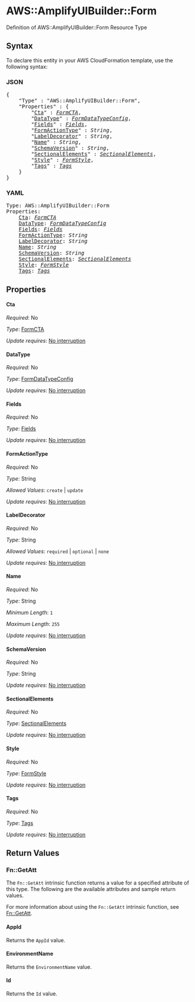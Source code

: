 # AWS::AmplifyUIBuilder::Form

Definition of AWS::AmplifyUIBuilder::Form Resource Type

## Syntax

To declare this entity in your AWS CloudFormation template, use the following syntax:

### JSON

<pre>
{
    "Type" : "AWS::AmplifyUIBuilder::Form",
    "Properties" : {
        "<a href="#cta" title="Cta">Cta</a>" : <i><a href="formcta.md">FormCTA</a></i>,
        "<a href="#datatype" title="DataType">DataType</a>" : <i><a href="formdatatypeconfig.md">FormDataTypeConfig</a></i>,
        "<a href="#fields" title="Fields">Fields</a>" : <i><a href="fields.md">Fields</a></i>,
        "<a href="#formactiontype" title="FormActionType">FormActionType</a>" : <i>String</i>,
        "<a href="#labeldecorator" title="LabelDecorator">LabelDecorator</a>" : <i>String</i>,
        "<a href="#name" title="Name">Name</a>" : <i>String</i>,
        "<a href="#schemaversion" title="SchemaVersion">SchemaVersion</a>" : <i>String</i>,
        "<a href="#sectionalelements" title="SectionalElements">SectionalElements</a>" : <i><a href="sectionalelements.md">SectionalElements</a></i>,
        "<a href="#style" title="Style">Style</a>" : <i><a href="formstyle.md">FormStyle</a></i>,
        "<a href="#tags" title="Tags">Tags</a>" : <i><a href="tags.md">Tags</a></i>
    }
}
</pre>

### YAML

<pre>
Type: AWS::AmplifyUIBuilder::Form
Properties:
    <a href="#cta" title="Cta">Cta</a>: <i><a href="formcta.md">FormCTA</a></i>
    <a href="#datatype" title="DataType">DataType</a>: <i><a href="formdatatypeconfig.md">FormDataTypeConfig</a></i>
    <a href="#fields" title="Fields">Fields</a>: <i><a href="fields.md">Fields</a></i>
    <a href="#formactiontype" title="FormActionType">FormActionType</a>: <i>String</i>
    <a href="#labeldecorator" title="LabelDecorator">LabelDecorator</a>: <i>String</i>
    <a href="#name" title="Name">Name</a>: <i>String</i>
    <a href="#schemaversion" title="SchemaVersion">SchemaVersion</a>: <i>String</i>
    <a href="#sectionalelements" title="SectionalElements">SectionalElements</a>: <i><a href="sectionalelements.md">SectionalElements</a></i>
    <a href="#style" title="Style">Style</a>: <i><a href="formstyle.md">FormStyle</a></i>
    <a href="#tags" title="Tags">Tags</a>: <i><a href="tags.md">Tags</a></i>
</pre>

## Properties

#### Cta

_Required_: No

_Type_: <a href="formcta.md">FormCTA</a>

_Update requires_: [No interruption](https://docs.aws.amazon.com/AWSCloudFormation/latest/UserGuide/using-cfn-updating-stacks-update-behaviors.html#update-no-interrupt)

#### DataType

_Required_: No

_Type_: <a href="formdatatypeconfig.md">FormDataTypeConfig</a>

_Update requires_: [No interruption](https://docs.aws.amazon.com/AWSCloudFormation/latest/UserGuide/using-cfn-updating-stacks-update-behaviors.html#update-no-interrupt)

#### Fields

_Required_: No

_Type_: <a href="fields.md">Fields</a>

_Update requires_: [No interruption](https://docs.aws.amazon.com/AWSCloudFormation/latest/UserGuide/using-cfn-updating-stacks-update-behaviors.html#update-no-interrupt)

#### FormActionType

_Required_: No

_Type_: String

_Allowed Values_: <code>create</code> | <code>update</code>

_Update requires_: [No interruption](https://docs.aws.amazon.com/AWSCloudFormation/latest/UserGuide/using-cfn-updating-stacks-update-behaviors.html#update-no-interrupt)

#### LabelDecorator

_Required_: No

_Type_: String

_Allowed Values_: <code>required</code> | <code>optional</code> | <code>none</code>

_Update requires_: [No interruption](https://docs.aws.amazon.com/AWSCloudFormation/latest/UserGuide/using-cfn-updating-stacks-update-behaviors.html#update-no-interrupt)

#### Name

_Required_: No

_Type_: String

_Minimum Length_: <code>1</code>

_Maximum Length_: <code>255</code>

_Update requires_: [No interruption](https://docs.aws.amazon.com/AWSCloudFormation/latest/UserGuide/using-cfn-updating-stacks-update-behaviors.html#update-no-interrupt)

#### SchemaVersion

_Required_: No

_Type_: String

_Update requires_: [No interruption](https://docs.aws.amazon.com/AWSCloudFormation/latest/UserGuide/using-cfn-updating-stacks-update-behaviors.html#update-no-interrupt)

#### SectionalElements

_Required_: No

_Type_: <a href="sectionalelements.md">SectionalElements</a>

_Update requires_: [No interruption](https://docs.aws.amazon.com/AWSCloudFormation/latest/UserGuide/using-cfn-updating-stacks-update-behaviors.html#update-no-interrupt)

#### Style

_Required_: No

_Type_: <a href="formstyle.md">FormStyle</a>

_Update requires_: [No interruption](https://docs.aws.amazon.com/AWSCloudFormation/latest/UserGuide/using-cfn-updating-stacks-update-behaviors.html#update-no-interrupt)

#### Tags

_Required_: No

_Type_: <a href="tags.md">Tags</a>

_Update requires_: [No interruption](https://docs.aws.amazon.com/AWSCloudFormation/latest/UserGuide/using-cfn-updating-stacks-update-behaviors.html#update-no-interrupt)

## Return Values

### Fn::GetAtt

The `Fn::GetAtt` intrinsic function returns a value for a specified attribute of this type. The following are the available attributes and sample return values.

For more information about using the `Fn::GetAtt` intrinsic function, see [Fn::GetAtt](https://docs.aws.amazon.com/AWSCloudFormation/latest/UserGuide/intrinsic-function-reference-getatt.html).

#### AppId

Returns the <code>AppId</code> value.

#### EnvironmentName

Returns the <code>EnvironmentName</code> value.

#### Id

Returns the <code>Id</code> value.

